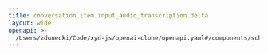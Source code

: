 ```yaml
---
title: conversation.item.input_audio_transcription.delta
layout: wide
openapi: >-
  /Users/zdunecki/Code/xyd-js/openai-clone/openapi.yaml#/components/schemas/RealtimeServerEventConversationItemInputAudioTranscriptionDelta
---
```


